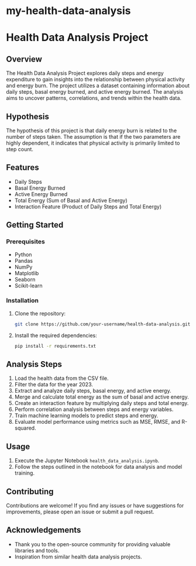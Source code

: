 # my-health-data-analysis
# Health Data Analysis Project

## Overview

The Health Data Analysis Project explores daily steps and energy expenditure to gain insights into the relationship between physical activity and energy burn. The project utilizes a dataset containing information about daily steps, basal energy burned, and active energy burned. The analysis aims to uncover patterns, correlations, and trends within the health data.

## Hypothesis

The hypothesis of this project is that daily energy burn is related to the number of steps taken. The assumption is that if the two parameters are highly dependent, it indicates that physical activity is primarily limited to step count.

## Features

- Daily Steps
- Basal Energy Burned
- Active Energy Burned
- Total Energy (Sum of Basal and Active Energy)
- Interaction Feature (Product of Daily Steps and Total Energy)

## Getting Started

### Prerequisites

- Python
- Pandas
- NumPy
- Matplotlib
- Seaborn
- Scikit-learn

### Installation

1. Clone the repository:

    ```bash
    git clone https://github.com/your-username/health-data-analysis.git
    ```

2. Install the required dependencies:

    ```bash
    pip install -r requirements.txt
    ```

## Analysis Steps

1. Load the health data from the CSV file.
2. Filter the data for the year 2023.
3. Extract and analyze daily steps, basal energy, and active energy.
4. Merge and calculate total energy as the sum of basal and active energy.
5. Create an interaction feature by multiplying daily steps and total energy.
6. Perform correlation analysis between steps and energy variables.
7. Train machine learning models to predict steps and energy.
8. Evaluate model performance using metrics such as MSE, RMSE, and R-squared.

## Usage

1. Execute the Jupyter Notebook `health_data_analysis.ipynb`.
2. Follow the steps outlined in the notebook for data analysis and model training.

## Contributing

Contributions are welcome! If you find any issues or have suggestions for improvements, please open an issue or submit a pull request.



## Acknowledgements

- Thank you to the open-source community for providing valuable libraries and tools.
- Inspiration from similar health data analysis projects.

